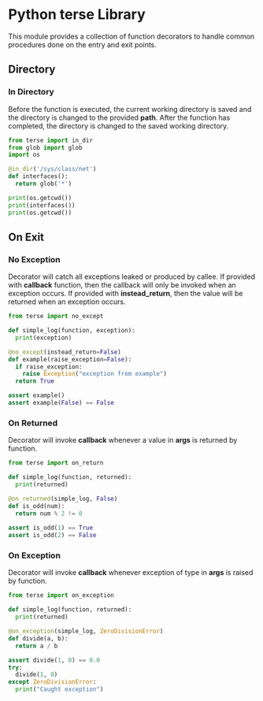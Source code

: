 # Python terse Library
This module provides a collection of function decorators to handle common procedures done on the entry and exit points.

## Directory

### In Directory
Before the function is executed, the current working directory is saved and the directory is changed to the provided **path**. After the function has completed, the directory is changed to the saved working directory.

```python
from terse import in_dir
from glob import glob
import os

@in_dir('/sys/class/net')
def interfaces():
  return glob('*')

print(os.getcwd())
print(interfaces())
print(os.getcwd())
```

## On Exit

### No Exception
Decorator will catch all exceptions leaked or produced by callee. If provided with **callback** function, then the callback will only be invoked when an exception occurs. If provided with **instead_return**, then the value will be returned when an exception occurs.

```python
from terse import no_except

def simple_log(function, exception):
  print(exception)

@no_except(instead_return=False)
def example(raise_exception=False):
  if raise_exception:
    raise Exception("exception from example")
  return True

assert example()
assert example(False) == False
```

### On Returned
Decorator will invoke **callback** whenever a value in **args** is returned by function.

```python
from terse import on_return

def simple_log(function, returned):
  print(returned)

@on_returned(simple_log, False)
def is_odd(num):
  return num % 2 != 0
  
assert is_odd(1) == True
assert is_odd(2) == False
```

### On Exception
Decorator will invoke **callback** whenever exception of type in **args** is raised by function.

```python
from terse import on_exception

def simple_log(function, returned):
  print(returned)

@on_exception(simple_log, ZeroDivisionError)
def divide(a, b):
  return a / b

assert divide(1, 0) == 0.0
try:
  divide(1, 0)
except ZeroDivisionError:
  print("Caught exception")
```
